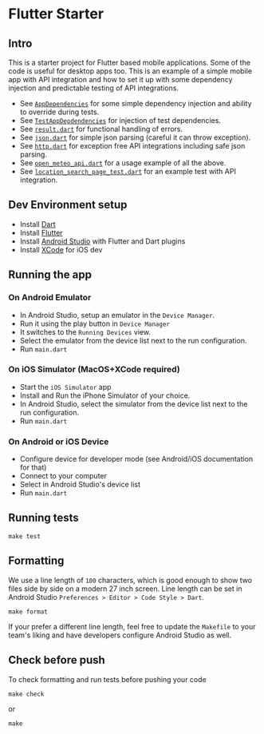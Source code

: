 # Flutter Starter

## Intro

This is a starter project for Flutter based mobile applications.
Some of the code is useful for desktop apps too.
This is an example of a simple mobile app with API integration and how to set it up with some
dependency injection and predictable testing of API integrations.

* See [`AppDependencies`](lib/app_dependencies.dart) for some simple dependency injection and
  ability to override during tests.
* See [`TestAppDepdendencies`](test/test_app_dependencies.dart) for injection of test dependencies.
* See [`result.dart`](lib/prelude/result.dart) for functional handling of errors.
* See [`json.dart`](lib/prelude/json.dart) for simple json parsing (careful it can throw exception).
* See [`http.dart`](lib/prelude/http.dart) for exception free API integrations including safe json
  parsing.
* See [`open_meteo_api.dart`](lib/open_meteo/open_meteo_api.dart) for a usage example of all the
  above.
* See [`location_search_page_test.dart`](test/location_search_page_test.dart) for an example test
  with API integration.

## Dev Environment setup

* Install [Dart](https://dart.dev/)
* Install [Flutter](https://flutter.dev/)
* Install [Android Studio](https://developer.android.com/studio) with Flutter and Dart plugins
* Install [XCode](https://developer.apple.com/xcode/) for iOS dev

## Running the app

### On Android Emulator

* In Android Studio, setup an emulator in the `Device Manager`.
* Run it using the play button in `Device Manager`
* It switches to the `Running Devices` view.
* Select the emulator from the device list next to the run configuration.
* Run `main.dart`

### On iOS Simulator (MacOS+XCode required)

* Start the `iOS Simulator` app
* Install and Run the iPhone Simulator of your choice.
* In Android Studio, select the simulator from the device list next to the run configuration.
* Run `main.dart`

### On Android or iOS Device

* Configure device for developer mode (see Android/iOS documentation for that)
* Connect to your computer
* Select in Android Studio's device list
* Run `main.dart`

## Running tests

```
make test
```

## Formatting

We use a line length of `100` characters, which is good enough to show two files side by side on a modern 27 inch
screen.
Line length can be set in Android Studio `Preferences > Editor > Code Style > Dart`.

```
make format
```

If your prefer a different line length, feel free to update the `Makefile` to your team's liking
and have developers configure Android Studio as well.

## Check before push

To check formatting and run tests before pushing your code

```
make check
```

or

```
make
```
